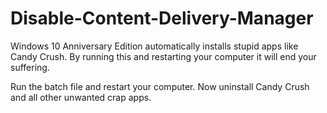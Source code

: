 # Disable-Content-Delivery-Manager
Windows 10 Anniversary Edition automatically installs stupid apps like Candy Crush. By running this and restarting your computer it will end your suffering.


Run the batch file and restart your computer. Now uninstall Candy Crush and all other unwanted crap apps.

